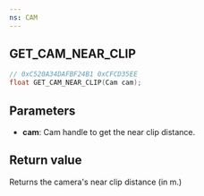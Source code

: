 ```yaml
---
ns: CAM
---
```

## GET_CAM_NEAR_CLIP

```c
// 0xC520A34DAFBF24B1 0xCFCD35EE
float GET_CAM_NEAR_CLIP(Cam cam);
```


## Parameters
* **cam**: Cam handle to get the near clip distance.

## Return value
Returns the camera's near clip distance (in m.)